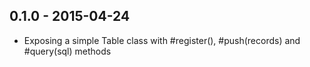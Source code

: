 ## 0.1.0 - 2015-04-24

* Exposing a simple Table class with #register(), #push(records) and #query(sql) methods
